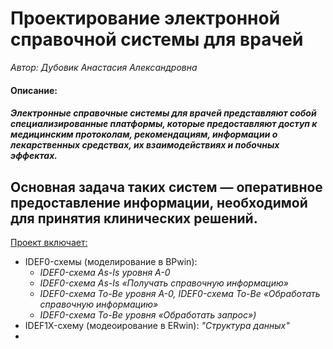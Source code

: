 # Проектирование электронной справочной системы для врачей  
_Автор: Дубовик Анастасия Александровна_
  
#### Описание:
##### Электронные справочные системы для врачей представляют собой специализированные платформы, которые предоставляют доступ к медицинским протоколам, рекомендациям, информации о лекарственных средствах, их взаимодействиях и побочных эффектах.  
Основная задача таких систем — оперативное предоставление информации, необходимой для принятия клинических решений.  
---
  
<u>Проект включает:</u>
- IDEF0-схемы (моделирование в BPwin):
    - _IDEF0-схема As-Is уровня A-0_
    - _IDEF0-схема As-Is «Получать справочную информацию»_
    - _IDEF0-схема To-Be уровня A-0, IDEF0-схема To-Be «Обработать справочную информацию»_
    - _IDEF0-схема To-Be уровня «Обработать запрос»)_
- IDEF1X-схему (модеоирование в ERwin): _"Структура данных"_
- 
